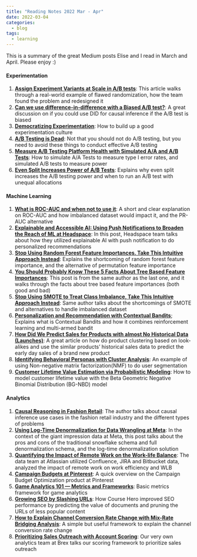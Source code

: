 ```yaml
---
title: "Reading Notes 2022 Mar - Apr"
date: 2022-03-04
categories:
  - blog
tags:
  - learning
---
```


This is a summary of the great Medium posts Elise and I read in March and April. Please enjoy :)  

#### Experimentation  
1. [**Assign Experiment Variants at Scale in A/B tests**](https://towardsdatascience.com/assign-experiment-variants-at-scale-in-a-b-tests-e80fedb2779d): This article walks through a real-world example of flawed randomization, how the team found the problem and redesigned it  
2. [**Can we use difference-in-difference with a Biased A/B test?**](https://medium.com/@skylar.kerzner/can-we-use-difference-in-difference-with-a-biased-a-b-test-25955b1d24cf): A great discussion on if you could use DID for causal inference if the A/B test is biased  
3. [**Democratizing Experimentation**](https://blog.statsig.com/democratizing-experimentation-8f69095c3b6c): How to build up a good experimentation culture  
4. [**A/B Testing is Dead**](https://adezb.medium.com/a-b-testing-is-dead-465c01dc0104): Not that you should not do A/B testing, but you need to avoid these things to conduct effective A/B testing  
5. [**Measure A/B Testing Platform Health with Simulated A/A and A/B Tests**](https://towardsdatascience.com/measure-a-b-testing-platform-health-with-simulated-a-a-and-a-b-tests-7a68b800d0e1): How to simulate A/A Tests to measure type I error rates, and simulated A/B tests to measure power  
6. [**Even Split Increases Power of A/B Tests**](https://towardsdatascience.com/even-split-increases-power-of-a-b-tests-7cc2b8cb182a): Explains why even split increases the A/B testing power and when to run an A/B test with unequal allocations  

#### Machine Learning  
1. [**What is ROC-AUC and when not to use it**](https://towardsdatascience.com/read-this-before-using-roc-auc-as-a-metric-c84c2d5af621): A short and clear explanation on ROC-AUC and how imbalanced dataset would impact it, and the PR-AUC alternative  
2. [**Explainable and Accessible AI: Using Push Notifications to Broaden the Reach of ML at Headspace**](https://medium.com/headspace-engineering/explainable-and-accessible-ai-using-push-notifications-to-broaden-the-reach-of-ml-at-headspace-a03c7c2bbf06): In this post, Headspace team talks about how they utilized explainable AI with push notification to do personalized recommendations  
3. [**Stop Using Random Forest Feature Importances. Take This Intuitive Approach Instead**](https://medium.com/@ali.soleymani.co/stop-using-random-forest-feature-importances-take-this-intuitive-approach-instead-4335205b933f): Explains the shortcoming of random forest feature importance, and the alternative of permutation feature importance  
4. [**You Should Probably Know These 5 Facts About Tree Based Feature Importances**](https://medium.com/@ali.soleymani.co/you-should-probably-know-this-about-tree-based-feature-importances-7afc450726f5): This post is from the same author as the last one, and it walks through the facts about tree based feature importances (both good and bad)  
5. [**Stop Using SMOTE to Treat Class Imbalance, Take This Intuitive Approach Instead**](https://medium.com/@ali.soleymani.co/stop-using-smote-to-treat-class-imbalance-take-this-intuitive-approach-instead-9cb822b8dc45): Same author talks about the shortcomings of SMOTE and alternatives to handle imbalanced dataset  
6. [**Personalization and Recommendation with Contextual Bandits**](https://subirverma.medium.com/simulating-content-personalization-with-contextual-bandits-6f4efb902af); Explains what is Contextual Bandits and how it combines reinforcement learning and multi-armed bandit  
7. [**How Did We Predict Sales for Products with almost No Historical Data (Launches)**](https://medium.com/artefact-engineering-and-data-science/how-did-we-predict-sales-for-products-with-almost-no-historical-data-launches-d116e37eec44): A great article on how do product clustering based on look-alikes and use the similar products’ historical sales data to predict the early day sales of a brand new product  
8. [**Identifying Behavioral Personas with Cluster Analysis**](https://medium.com/pipedrive-engineering/identifying-behavioral-personas-with-cluster-analysis-86b724ad0365): An example of using Non-negative matrix factorization(NMF) to do user segmentation  
9. [**Customer Lifetime Value Estimation via Probabilistic Modeling**](https://towardsdatascience.com/customer-lifetime-value-estimation-via-probabilistic-modeling-d5111cb52dd): How to model customer lifetime value with the Beta Geometric Negative Binomial Distribution (BG-NBD) model  

#### Analytics  
1. [**Causal Reasoning in Fashion Retail**](https://medium.com/lindex/causal-reasoning-in-fashion-retail-2e9252ffdb04): The author talks about causal inference use cases in the fashion retail industry and the different types of problems  
2. [**Using Log-Time Denormalization for Data Wrangling at Meta**](https://medium.com/meta-analytics/using-log-time-denormalization-for-data-wrangling-at-meta-3b6fc050268a): In the context of the giant impression data at Meta, this post talks about the pros and cons of the traditional snowflake schema and full denormalization schema, and the log-time denormalization solution  
3. [**Quantifying the Impact of Remote Work on the Work-life Balance**](https://medium.com/atlassiandata/quantifying-the-impact-of-remote-work-on-the-work-life-balance-a0cdac965e3a): The data team at Atlassian utilized Confluence, JIRA and Bitbucket data, analyzed the impact of remote work on work efficiency and WLB  
4. [**Campaign Budgets at Pinterest**](https://medium.com/pinterest-engineering/campaign-budgets-at-pinterest-be94f15a4527): A quick overview on the Campaign Budget Optimization product at Pinterest  
5. [**Game Analytics 101 — Metrics and Frameworks**](https://sportypm.medium.com/game-analytics-101-metrics-and-frameworks-4a7211b6af63): Basic metrics framework for game analytics  
6. [**Growing SEO by Slashing URLs**](https://medium.com/course-hero-engineering/growing-seo-by-slashing-urls-7684edaefcec): How Course Hero improved SEO performance by predicting the value of documents and pruning the URLs of less popular content  
7. [**How to Explain Channel Conversion Rate Change with Mix-Rate Bridging Analysis**](https://chiandhuang.medium.com/how-to-explain-channel-conversion-rate-change-with-mix-rate-bridging-analysis-34b5734da927): A simple but useful framework to explain the channel conversion rate change  
8. [**Prioritizing Sales Outreach with Account Scoring**](https://medium.com/brexeng/prioritizing-sales-outreach-with-account-scoring-fd98c1c4ad6b): Our very own analytics team at Brex talks our scoring framework to prioritize sales outreach

